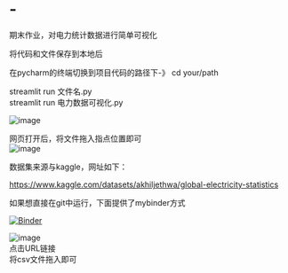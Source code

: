 # -
期末作业，对电力统计数据进行简单可视化  

将代码和文件保存到本地后  

在pycharm的终端切换到项目代码的路径下-》 cd your/path  

streamlit run 文件名.py  
streamlit run 电力数据可视化.py  


![image](https://github.com/user-attachments/assets/396cc1d5-c693-4f28-b410-4bf46ae56ed3)

网页打开后，将文件拖入指点位置即可  
![image](https://github.com/user-attachments/assets/353c6b5a-f0f2-47c3-bbb7-60ed01b2bf5e)


数据集来源与kaggle，网址如下：  

https://www.kaggle.com/datasets/akhiljethwa/global-electricity-statistics  

如果想直接在git中运行，下面提供了mybinder方式  

[![Binder](https://mybinder.org/badge_logo.svg)](https://mybinder.org/v2/gh/1879702060/Data-visualization/HEAD)  

![image](https://github.com/user-attachments/assets/cdc629d1-2143-4396-a5c2-e506187e5191)  
点击URL链接  
将csv文件拖入即可



